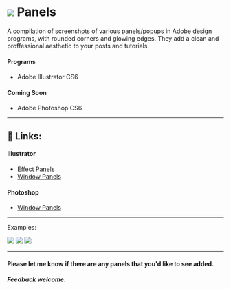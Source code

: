# ![](https://i.stack.imgur.com/ilYrn.png) Panels 

A compilation of screenshots of various panels/popups in Adobe design programs, with rounded corners and glowing edges. They add a clean and proffessional aesthetic to your posts and tutorials.

#### Programs
- Adobe Illustrator CS6

#### Coming Soon
- Adobe Photoshop CS6
____
## 🔗 Links:

#### Illustrator
* [Effect Panels](https://github.com/WELZ-gh/Panels/wiki/Effect)
* [Window Panels](https://github.com/WELZ-gh/Panels/wiki/Window)

#### Photoshop
* [Window Panels](https://github.com/WELZ-gh/Panels/wiki/PS-Window)


___

Examples:

![](https://camo.githubusercontent.com/11bed4125e693ebc8bb71319f1d036aa0bae1842/68747470733a2f2f627974656275636b65742e6f72672f736e6970706574732f57454c5a2d62622f7165626b52522f7261772f393331346232373034643865346539376137353736346535323435376133613165353739323634332f436f6c6f725247422e706e67) ![](https://camo.githubusercontent.com/d69f70ce84a61b095618a97d9f728774c0488973/68747470733a2f2f627974656275636b65742e6f72672f736e6970706574732f57454c5a2d62622f7165626b52522f7261772f393331346232373034643865346539376137353736346535323435376133613165353739323634332f436f6c6f724853422e706e67) ![](https://camo.githubusercontent.com/36fdb61ee2dedd9943a7a8afca19da0f6217b23f/68747470733a2f2f627974656275636b65742e6f72672f736e6970706574732f57454c5a2d62622f7165626b52522f7261772f393331346232373034643865346539376137353736346535323435376133613165353739323634332f436f6c6f72434d594b2e706e67)


___
#### Please let me know if there are any panels that you'd like to see added. 

##### Feedback welcome.
